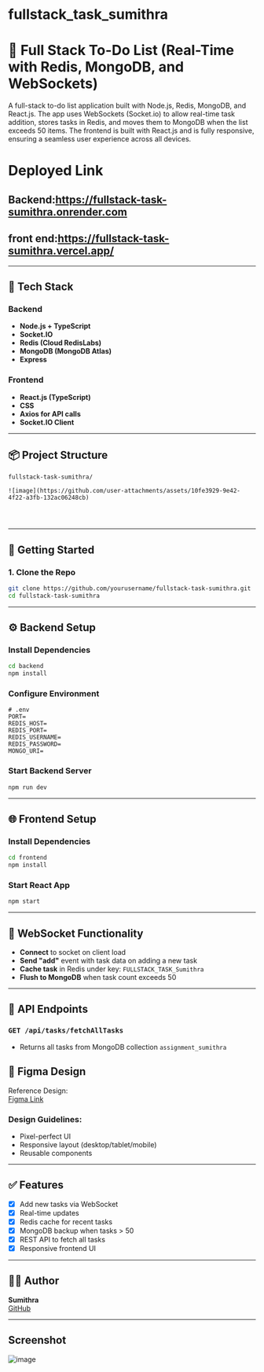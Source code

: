 # fullstack_task_sumithra
# 📝 Full Stack To-Do List (Real-Time with Redis, MongoDB, and WebSockets)
A full-stack to-do list application built with Node.js, Redis, MongoDB, and React.js. The app uses WebSockets (Socket.io) to allow real-time task addition, stores tasks in Redis, and moves them to MongoDB when the list exceeds 50 items. The frontend is built with React.js and is fully responsive, ensuring a seamless user experience across all devices.

# Deployed Link
## Backend:https://fullstack-task-sumithra.onrender.com
## front end:https://fullstack-task-sumithra.vercel.app/


---

## 🔧 Tech Stack

### Backend
- **Node.js + TypeScript**
- **Socket.IO**
- **Redis (Cloud RedisLabs)**
- **MongoDB (MongoDB Atlas)**
- **Express**

### Frontend
- **React.js (TypeScript)**
- **CSS**
- **Axios for API calls**
- **Socket.IO Client**

---

## 📦 Project Structure

```
fullstack-task-sumithra/

![image](https://github.com/user-attachments/assets/10fe3929-9e42-4f22-a3fb-132ac06248cb)




```

---

## 🚀 Getting Started

### 1. Clone the Repo

```bash
git clone https://github.com/yourusername/fullstack-task-sumithra.git
cd fullstack-task-sumithra
```

---

## ⚙️ Backend Setup

### Install Dependencies

```bash
cd backend
npm install
```

### Configure Environment

```env
# .env
PORT=
REDIS_HOST=
REDIS_PORT=
REDIS_USERNAME=
REDIS_PASSWORD=
MONGO_URI=
```

### Start Backend Server

```bash
npm run dev
```

---

## 🌐 Frontend Setup

### Install Dependencies

```bash
cd frontend
npm install
```

### Start React App

```bash
npm start
```

---

## 📡 WebSocket Functionality

- **Connect** to socket on client load
- **Send "add"** event with task data on adding a new task
- **Cache task** in Redis under key: `FULLSTACK_TASK_Sumithra`
- **Flush to MongoDB** when task count exceeds 50

---

## 🧠 API Endpoints

### `GET /api/tasks/fetchAllTasks`
- Returns all tasks from MongoDB collection `assignment_sumithra`





## 🎨 Figma Design

Reference Design:  
[Figma Link](https://www.figma.com/proto/x3I0bqXvZeMQ34gAfLUogk/Note-App?node-id=0%3A3&page-id=0%3A1&scaling=scale-down)

### Design Guidelines:
- Pixel-perfect UI
- Responsive layout (desktop/tablet/mobile)
- Reusable components


---

## ✅ Features

- [x] Add new tasks via WebSocket
- [x] Real-time updates
- [x] Redis cache for recent tasks
- [x] MongoDB backup when tasks > 50
- [x] REST API to fetch all tasks
- [x] Responsive frontend UI

---

## 👨‍💻 Author

**Sumithra**  
[GitHub](https://github.com/Sumithra49)

---
## Screenshot
![image](https://github.com/user-attachments/assets/fb556fcb-a038-42d1-a350-082f55365e24)




